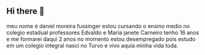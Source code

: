 ## Hi there 👋
meu nome é daniel moreira fussinger
estou cursando o ensino medio no colegio estadual professores Edvaldo e Maria janete Carneiro
tenho 16 anos e me formarei daqui 2 anos 
no momento estou desempregado pois estudo em um colegio integral 
nasci no Turvo e vivo aquia minha vida toda.
